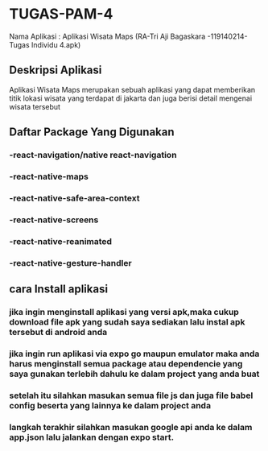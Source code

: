 # TUGAS-PAM-4
Nama Aplikasi : Aplikasi Wisata Maps  (RA-Tri Aji Bagaskara -119140214-Tugas Individu 4.apk)

## Deskripsi Aplikasi
Aplikasi Wisata Maps merupakan sebuah aplikasi yang dapat memberikan titik lokasi wisata yang terdapat di jakarta dan juga berisi detail mengenai wisata tersebut




## Daftar Package Yang Digunakan
### -react-navigation/native react-navigation
### -react-native-maps
### -react-native-safe-area-context
### -react-native-screens
### -react-native-reanimated
### -react-native-gesture-handler




## cara Install aplikasi
### jika ingin menginstall aplikasi yang versi apk,maka cukup download file apk yang sudah saya sediakan lalu instal apk tersebut di android anda

### jika ingin run aplikasi via expo go maupun emulator maka anda harus menginstall semua package atau dependencie yang saya gunakan terlebih dahulu ke dalam project yang anda buat
### setelah itu silahkan masukan semua file js dan juga file babel config beserta yang lainnya ke dalam project anda
### langkah terakhir silahkan masukan google api anda ke dalam app.json lalu jalankan dengan expo start.


